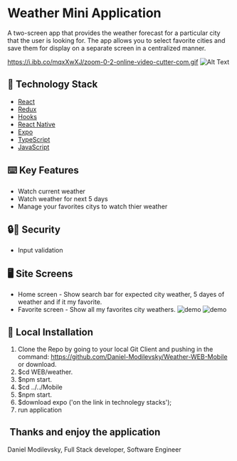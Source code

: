# Weather Mini Application
A two-screen app that provides the weather forecast for a particular city that the user is looking for.
The app allows you to select favorite cities and save them for display on a separate screen in a centralized manner.

https://i.ibb.co/mqxXwXJ/zoom-0-2-online-video-cutter-com.gif
![Alt Text](https://i.ibb.co/mqxXwXJ/zoom-0-2-online-video-cutter-com.gif)



## 🏁 Technology Stack
- [React](https://reactjs.org/)
- [Redux](https://react-redux.js.org/)
- [Hooks](https://reactjs.org/docs/hooks-intro.html)
- [React Native](https://reactnative.dev/)
- [Expo](https://expo.dev/)
- [TypeScript](https://www.typescriptlang.org/)
- [JavaScript](https://www.javascript.com//)


## ⌨️ Key Features
- Watch current weather
- Watch weather for next 5 days
- Manage your favorites citys to watch thier weather


## 🔒🔑‍ Security
- Input validation


## 🖥️‍ Site Screens
- Home screen - Show search bar for expected city weather, 5 dayes of weather and if it my favorite. 
- Favorite screen - Show all my favorites city weathers.
![demo](https://i.ibb.co/YTz0TfZ/screen1.png)
![demo](https://i.ibb.co/CKSWdmG/screen2.png)


## 🏃‍ Local Installation
1. Clone the Repo by going to your local Git Client and pushing in the command:
https://github.com/Daniel-Modilevsky/Weather-WEB-Mobile
or download.
2. $cd WEB/weather.
3. $npm start.
4. $cd ../../Mobile
5. $npm start.
6. $download expo ('on the link in technolegy stacks');
7. run application


## ‍ Thanks and enjoy the application
Daniel Modilevsky,
Full Stack developer,
Software Engineer
